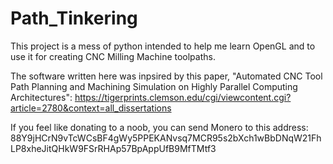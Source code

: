 # Path_Tinkering

This project is a mess of python intended to help me learn OpenGL
and to use it for creating CNC Milling Machine toolpaths.

The software written here was inpsired by this paper,
"Automated CNC Tool Path Planning and Machining Simulation on 
Highly Parallel Computing Architectures": https://tigerprints.clemson.edu/cgi/viewcontent.cgi?article=2780&context=all_dissertations

If you feel like donating to a noob, you can send Monero to this address:
88Y9jHCrN9vTcWCsBF4gWy5PPEKANvsq7MCR95s2bXch1wBbDNqW21FhLP8xheJitQHkW9FSrRHAp57BpAppUfB9MfTMtf3
